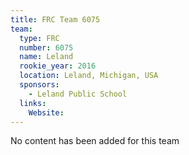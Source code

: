 ```yaml
---
title: FRC Team 6075
team:
  type: FRC
  number: 6075
  name: Leland
  rookie_year: 2016
  location: Leland, Michigan, USA
  sponsors:
    - Leland Public School
  links:
    Website: 
---
```

No content has been added for this team